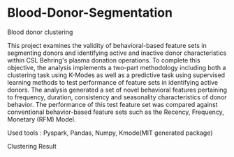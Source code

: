 # Blood-Donor-Segmentation
Blood donor clustering 


This project examines the validity of behavioral-based feature sets in segmenting donors and identifying active and inactive donor characteristics within CSL Behring's plasma donation operations. To complete this objective, the analysis implements a two-part methodology including both a clustering task using K-Modes as well as a predictive task using supervised learning methods to test performance of feature sets in identifying active donors. The analysis generated a set of novel behavioral features pertaining to frequency, duration, consistency and seasonality characteristics of donor behavior. The performance of this test feature set was compared against conventional behavior-based feature sets such as the Recency, Frequency, Monetary (RFM) Model. 

Used tools : Pyspark, Pandas, Numpy, Kmode(MIT generated package)


Clustering Result 
[](RFM_EXT.png)
